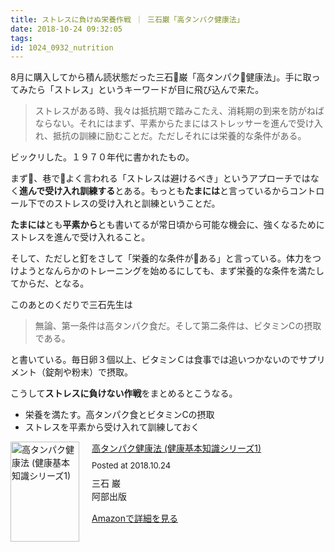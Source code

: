 ```yaml
---
title: ストレスに負けぬ栄養作戦 ｜ 三石巌「高タンパク健康法」
date: 2018-10-24 09:32:05
tags:
id: 1024_0932_nutrition
---
```

8月に購入してから積ん読状態だった三石巌「高タンパク健康法」。手に取ってみたら「ストレス」というキーワードが目に飛び込んで来た。<!--more-->

> ストレスがある時、我々は抵抗期で踏みこたえ、消耗期の到来を防がねばならない。それにはまず、平素からたまにはストレッサーを進んで受け入れ、抵抗の訓練に励むことだ。ただしそれには栄養的な条件がある。

ビックリした。１９７０年代に書かれたもの。

まず、巷でよく言われる「ストレスは避けるべき」というアプローチではなく**進んで受け入れ訓練する**とある。もっとも**たまには**と言っているからコントロール下でのストレスの受け入れと訓練ということだ。

**たまには**とも**平素から**とも書いてるが常日頃から可能な機会に、強くなるためにストレスを進んで受け入れること。

そして、ただしと釘をさして「栄養的な条件がある」と言っている。体力をつけようとなんらかのトレーニングを始めるにしても、まず栄養的な条件を満たしてからだ、となる。

このあとのくだりで三石先生は
> 無論、第一条件は高タンパク食だ。そして第二条件は、ビタミンCの摂取である。

と書いている。毎日卵３個以上、ビタミンＣは食事では追いつかないのでサプリメント（錠剤や粉末）で摂取。

こうして**ストレスに負けない作戦**をまとめるとこうなる。

- 栄養を満たす。高タンパク食とビタミンCの摂取
- ストレスを平素から受け入れて訓練しておく

<p>

<div class="amakuri-default" style="text-align: left; line-height: 1.5em; margin-bottom: 10px; overflow:hidden; _zoom:1;"><div class="amakuri-default-image" style="float: left; margin: 0 20px 0 0;"><a href="https://www.amazon.co.jp/exec/obidos/ASIN/4872426622/ujina-22" target="_blank"><img src="https://images-fe.ssl-images-amazon.com/images/I/31PYZ3TMhPL._SL160_.jpg" width="110" height="160" alt="高タンパク健康法 (健康基本知識シリーズ1)" style="border: none"></a></div><div class="amakuri-default-desc" style="overflow: hidden; _zoom:1;"><div class="amakuri-default-title" style="margin-bottom: 0.5em;"><a href="https://www.amazon.co.jp/exec/obidos/ASIN/4872426622/ujina-22" target="_blank">高タンパク健康法 (健康基本知識シリーズ1)</a></div><div class="amakuri-default-posted" style="margin-bottom: 0.5em; font-size: small;">Posted at 2018.10.24</div><div class="amakuri-default-author">三石 巌</div><div class="amakuri-default-label" style="margin-bottom: 0.5em;">阿部出版</div><div class="amakuri-default-link" style="margin-top: 1em;"><a href="https://www.amazon.co.jp/exec/obidos/ASIN/4872426622/ujina-22" target="_blank">Amazonで詳細を見る</a></div></div></div>
